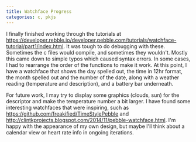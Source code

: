 ```yaml
---
title: Watchface Progress
categories: c, pkjs
---
```


I finally finished working through the tutorials at <https://developer.rebble.io/developer.pebble.com/tutorials/watchface-tutorial/part1/index.html>. It was tough to do debugging with these. Sometimes the c files would compile, and sometimes they wouldn't. Mostly this came down to simple typos which caused syntax errors. In some cases, I had to rearrange the order of the functions to make it work. At this point, I have a watchface that shows the day spelled out, the time in 12hr format, the month spelled out and the number of the date, along with a weather reading (temperature and description), and a battery bar underneath. 

For future work, I may try to display some graphics (clouds, sun) for the descriptor and make the temperature number a bit larger. I have found some interesting watchfaces that were inspiring, such as <https://github.com/freakified/TimeStylePebble> and <http://clintkprojects.blogspot.com/2014/11/pebble-watchface.html>. I'm happy with the appearance of my own design, but maybe I'll think about a calendar view or heart rate info in ongoing iterations. 